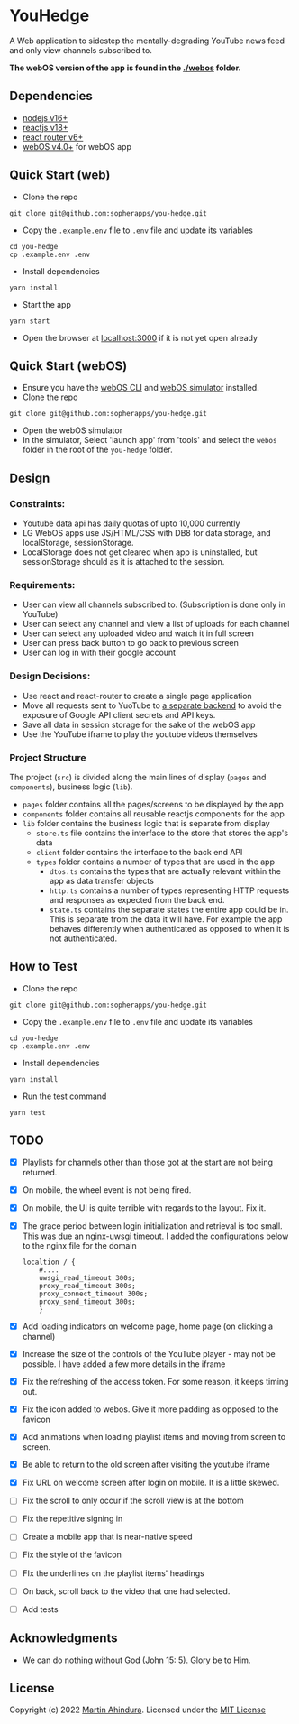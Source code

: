 # YouHedge

A Web application to sidestep the mentally-degrading YouTube news feed and only view channels subscribed to.

**The webOS version of the app is found in the [./webos](./webos/) folder.**

## Dependencies

- [nodejs v16+](https://nodejs.org/en/)
- [reactjs v18+](https://reactjs.org/)
- [react router v6+](https://reactrouter.com/)
- [webOS v4.0+](https://www.lg.com/global/business/webos) for webOS app

## Quick Start (web)

- Clone the repo

```shell
git clone git@github.com:sopherapps/you-hedge.git
```

- Copy the `.example.env` file to `.env` file and update its variables

```shell
cd you-hedge
cp .example.env .env
```

- Install dependencies

```shell
yarn install
```

- Start the app

```shell
yarn start
```

- Open the browser at [localhost:3000](http://localhost:3000) if it is not yet open already

## Quick Start (webOS)

- Ensure you have the [webOS CLI](https://webostv.developer.lge.com/sdk/command-line-interface/installation/) and [webOS simulator](https://webostv.developer.lge.com/sdk/Simulator/installation/) installed.
- Clone the repo

```shell
git clone git@github.com:sopherapps/you-hedge.git
```

- Open the webOS simulator
- In the simulator, Select 'launch app' from 'tools' and select the `webos` folder in the root of the `you-hedge` folder.

## Design

### Constraints:

- Youtube data api has daily quotas of upto 10,000 currently
- LG WebOS apps use JS/HTML/CSS with DB8 for data storage, and localStorage, sessionStorage.
- LocalStorage does not get cleared when app is uninstalled, but sessionStorage should as it is attached to the session.

### Requirements:

- User can view all channels subscribed to. (Subscription is done only in YouTube)
- User can select any channel and view a list of uploads for each channel
- User can select any uploaded video and watch it in full screen
- User can press back button to go back to previous screen
- User can log in with their google account

### Design Decisions:

- Use react and react-router to create a single page application
- Move all requests sent to YuoTube to [a separate backend](https://github.com/sopherapps/you-hedge-back) to avoid the exposure of Google API client secrets and API keys.
- Save all data in session storage for the sake of the webOS app
- Use the YouTube iframe to play the youtube videos themselves

### Project Structure

The project (`src`) is divided along the main lines of display (`pages` and `components`), business logic (`lib`).

- `pages` folder contains all the pages/screens to be displayed by the app
- `components` folder contains all reusable reactjs components for the app
- `lib` folder contains the business logic that is separate from display
  - `store.ts` file contains the interface to the store that stores the app's data
  - `client` folder contains the interface to the back end API
  - `types` folder contains a number of types that are used in the app
    - `dtos.ts` contains the types that are actually relevant within the app as data transfer objects
    - `http.ts` contains a number of types representing HTTP requests and responses as expected from the back end.
    - `state.ts` contains the separate states the entire app could be in. This is separate from the data it will have. For example the app behaves differently when authenticated as opposed to when it is not authenticated.

## How to Test

- Clone the repo

```shell
git clone git@github.com:sopherapps/you-hedge.git
```

- Copy the `.example.env` file to `.env` file and update its variables

```shell
cd you-hedge
cp .example.env .env
```

- Install dependencies

```shell
yarn install
```

- Run the test command

```shell
yarn test
```

## TODO

- [x] Playlists for channels other than those got at the start are not being returned.
- [x] On mobile, the wheel event is not being fired.
- [x] On mobile, the UI is quite terrible with regards to the layout. Fix it.
- [x] The grace period between login initialization and retrieval is too small. This was due an nginx-uwsgi timeout. I added the configurations below to the nginx file for the domain 

    ```
    localtion / {
        #....
        uwsgi_read_timeout 300s;
        proxy_read_timeout 300s;
        proxy_connect_timeout 300s;
        proxy_send_timeout 300s;
        }
    ```
- [x] Add loading indicators on welcome page, home page (on clicking a channel)
- [x] Increase the size of the controls of the YouTube player - may not be possible. I have added a few more details in the iframe
- [x] Fix the refreshing of the access token. For some reason, it keeps timing out.
- [x] Fix the icon added to webos. Give it more padding as opposed to the favicon
- [x] Add animations when loading playlist items and moving from screen to screen.
- [x] Be able to return to the old screen after visiting the youtube iframe
- [x] Fix URL on welcome screen after login on mobile. It is a little skewed.
- [ ] Fix the scroll to only occur if the scroll view is at the bottom
- [ ] Fix the repetitive signing in
- [ ] Create a mobile app that is near-native speed
- [ ] Fix the style of the favicon
- [ ] FIx the underlines on the playlist items' headings
- [ ] On back, scroll back to the video that one had selected.
- [ ] Add tests

## Acknowledgments

- We can do nothing without God (John 15: 5). Glory be to Him.

## License

Copyright (c) 2022 [Martin Ahindura](https://github.com/tinitto). Licensed under the [MIT License](./LICENSE)

